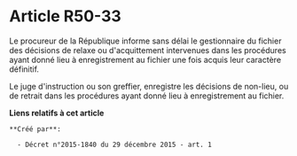 # Article R50-33

Le procureur de la République informe sans délai le gestionnaire du fichier des décisions de relaxe ou d'acquittement
intervenues dans les procédures ayant donné lieu à enregistrement au fichier une fois acquis leur caractère définitif. 

Le juge d'instruction ou son greffier, enregistre les décisions de non-lieu, ou de retrait dans les procédures ayant donné
lieu à enregistrement au fichier.

**Liens relatifs à cet article**

	**Créé par**:

	  - Décret n°2015-1840 du 29 décembre 2015 - art. 1
